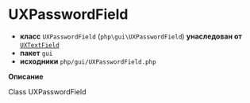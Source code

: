 # UXPasswordField

- **класс** `UXPasswordField` (`php\gui\UXPasswordField`) **унаследован от** [`UXTextField`](https://github.com/jphp-compiler/jphp/blob/master/exts/jphp-gui-ext/api-docs/classes/php/gui/UXTextField.ru.md)
- **пакет** `gui`
- **исходники** `php/gui/UXPasswordField.php`

**Описание**

Class UXPasswordField